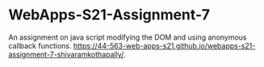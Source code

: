 # WebApps-S21-Assignment-7
An assignment on java script modifying the DOM and using anonymous callback functions.
https://44-563-web-apps-s21.github.io/webapps-s21-assignment-7-shivaramkothapally/.